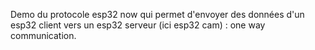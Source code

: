 Demo du protocole esp32 now qui permet d'envoyer des données d'un esp32 client vers un esp32 serveur (ici esp32 cam) : one way communication.
